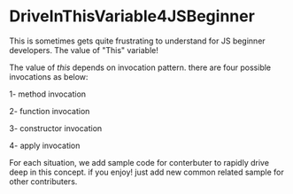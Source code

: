 # DriveInThisVariable4JSBeginner
This is sometimes gets quite frustrating to understand for JS beginner developers. The value of "This" variable!

The value of _this_ depends on invocation pattern. there are four possible invocations as below:

1- method invocation

2- function invocation

3- constructor invocation

4- apply invocation

For each situation, we add sample code for conterbuter to rapidly drive deep in this concept. if you enjoy! just add new common related sample for other contributers. 
